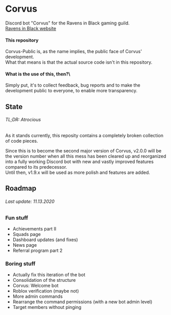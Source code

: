 # Corvus
Discord bot "Corvus" for the Ravens in Black gaming guild.\
[Ravens in Black website](https://ravens-in-black.herokuapp.com/ "Ravens in Black")

#### This repository
Corvus-Public is, as the name implies, the public face of Corvus' development.\
What that means is that the actual source code isn't in this repository.

#### What is the use of this, then?\
Simply put, it's to collect feedback, bug reports and to make the development public to everyone, to enable more transparency.

## State
###### TL;DR: Atrocious
As it stands currently, this reposity contains a completely broken collection of code pieces.

Since this is to become the second major version of Corvus, v2.0.0 will be the version number when all this mess has been cleared up and reorganized into a fully working Discord bot with new and vastly improved features compared to its predecessor.\
Until then, v1.9.x will be used as more polish and features are added.

## Roadmap
###### Last update: 11.13.2020

### Fun stuff
- Achievements part II
- Squads page
- Dashboard updates (and fixes)
- News page
- Referral program part 2

### Boring stuff
- Actually fix this iteration of the bot
- Consolidation of the structure
- Corvus: Welcome bot
- Roblox verification (maybe not)
- More admin commands
- Rearrange the command permissions (with a new bot admin level)
- Target members without pinging

